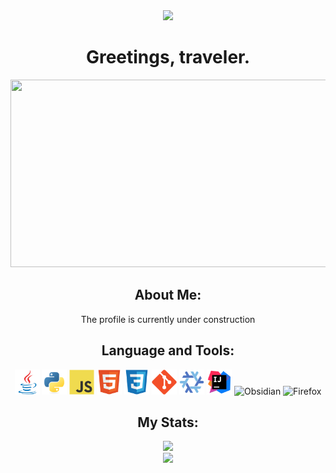 <div id="header" align="center">
  <img src="https://media.giphy.com/media/M9gbBd9nbDrOTu1Mqx/giphy.gif" width="100"/>
</div>

<div id="greetings" align="center">
  <h1 align="center"> Greetings, traveler.</h1>
  <img src="https://media.giphy.com/media/dWesBcTLavkZuG35MI/giphy.gif" width="600" height="300"/>
</div>

<h2 align="center">About Me:</h2>
<div align="center">The profile is currently under construction</div>

<h2 align="center">Language and Tools:</h2>
<div align="center">
  <img src="https://github.com/devicons/devicon/blob/master/icons/java/java-original.svg" title="Java" alt="Java" width="40" height="40"/>
  <img src="https://github.com/devicons/devicon/blob/master/icons/python/python-original.svg" title="Python" alt="Python" width="40" height="40"/>
  <img src="https://github.com/devicons/devicon/blob/master/icons/javascript/javascript-original.svg" title="JacaScript" alt="JavaScript" width="40" height="40"/>
  <img src="https://github.com/devicons/devicon/blob/master/icons/html5/html5-original.svg" title="html5" alt="html5" width="40" height="40"/>
  <img src="https://github.com/devicons/devicon/blob/master/icons/css3/css3-original.svg" title="css3" alt="css3" width="40" height="40"/>
  <img src="https://github.com/devicons/devicon/blob/master/icons/git/git-original.svg" title="Git" alt="Git" width="40" height="40"/>
  <img src="https://github.com/devicons/devicon/blob/master/icons/nixos/nixos-original.svg" title="NixOS" alt="NixOS" width="40" height="40"/>
  <img src="https://github.com/devicons/devicon/blob/master/icons/intellij/intellij-original.svg" title="IntelliJ" alt="IntelliJ" width="40" height="40"/>
  <img src="https://upload.wikimedia.org/wikipedia/commons/6/60/Obsidian_software_logo.svg" title="Obsidian" alt="Obsidian" width="40" height="40"/>
  <img src="https://upload.wikimedia.org/wikipedia/commons/a/a0/Firefox_logo%2C_2019.svg" title="Firefox" alt="Firefox" width="40" height="40"/>
  
</div>

<h2 align="center">My Stats:</h2>
<div id="stats" align="center">
  <div>
    <img src="http://github-readme-streak-stats.herokuapp.com?user=LuisIllig&theme=highcontrast&date_format=j%20M%5B%20Y%5D"/>
  </div>
  <div>
    <img src="https://github-readme-stats.vercel.app/api/top-langs/?username=LuisIllig&layout=compact&theme=vision-friendly-dark"/>
  </div>
</div>

<!--
resources:
- https://www.sitepoint.com/github-profile-readme/
-->
